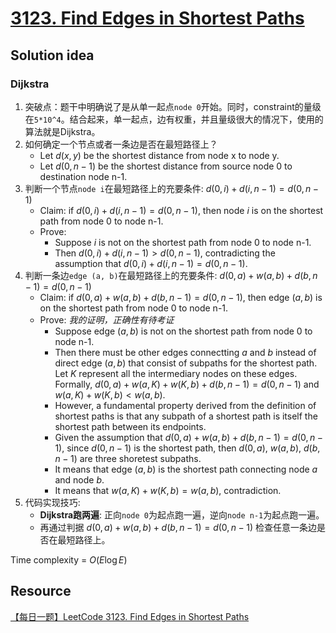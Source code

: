 # [3123. Find Edges in Shortest Paths](https://leetcode.com/problems/find-edges-in-shortest-paths/description/)

## Solution idea
### Dijkstra
1. 突破点：题干中明确说了是从单一起点`node 0`开始。同时，constraint的量级在`5*10^4`。结合起来，单一起点，边有权重，并且量级很大的情况下，使用的算法就是Dijkstra。
2. 如何确定一个节点或者一条边是否在最短路径上？
    - Let $d(x, y)$ be the shortest distance from node x to node y.
    - Let $d(0, n-1)$ be the shortest distance from source node 0 to destination node n-1.
3. 判断一个节点`node i`在最短路径上的充要条件: $d(0, i) + d(i, n-1) = d(0, n-1)$
    - Claim: if $d(0, i) + d(i, n-1) = d(0, n-1)$, then node $i$ is on the shortest path from node 0 to node n-1.
    - Prove:
        - Suppose $i$ is not on the shortest path from node 0 to node n-1.
        - Then $d(0, i) + d(i, n-1) \gt d(0, n-1)$, contradicting the assumption that $d(0, i) + d(i, n-1) = d(0, n-1)$.
4. 判断一条边`edge (a, b)`在最短路径上的充要条件: $d(0, a) + w(a, b) + d(b, n-1) = d(0, n-1)$
    - Claim: if $d(0, a) + w(a, b) + d(b, n-1) = d(0, n-1)$, then edge $(a, b)$ is on the shortest path from node 0 to node n-1.
    - Prove: *我的证明，正确性有待考证*
        - Suppose edge $(a, b)$ is not on the shortest path from node 0 to node n-1.
        - Then there must be other edges connectting $a$ and $b$ instead of direct edge $(a, b)$ that consist of subpaths for the shortest path. Let $K$ represent all the intermediary nodes on these edges. Formally, $d(0, a) + w(a, K) + w(K, b) + d(b, n-1) = d(0, n-1)$ and $w(a, K) + w(K, b) \lt w(a, b)$. 
        - However, a fundamental property derived from the definition of shortest paths is that any subpath of a shortest path is itself the shortest path between its endpoints.
        - Given the assumption that $d(0, a) + w(a, b) + d(b, n-1) = d(0, n-1)$, since $d(0, n-1)$ is the shortest path, then $d(0, a)$, $w(a, b)$, $d(b, n-1)$ are three shoretest subpaths.
        - It means that edge $(a, b)$ is the shortest path connecting node $a$ and node $b$.
        - It means that $w(a, K) + w(K, b) = w(a, b)$, contradiction. 
5. 代码实现技巧:
    - **Dijkstra跑两遍**: 正向`node 0`为起点跑一遍，逆向`node n-1`为起点跑一遍。
    - 再通过判据 $d(0, a) + w(a, b) + d(b, n-1) = d(0, n-1)$ 检查任意一条边是否在最短路径上。

 
Time complexity = $O(E\log E)$

## Resource
[【每日一题】LeetCode 3123. Find Edges in Shortest Paths](https://www.youtube.com/watch?v=ztiM0oqBKog&ab_channel=HuifengGuan)